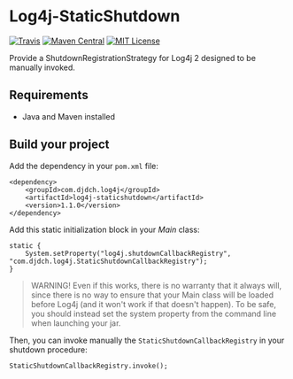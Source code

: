 Log4j-StaticShutdown
====================

[![Travis](https://img.shields.io/travis/DjDCH/Log4j-StaticShutdown.svg)](https://travis-ci.org/DjDCH/Log4j-StaticShutdown)
[![Maven Central](https://img.shields.io/maven-central/v/com.djdch.log4j/log4j-staticshutdown.svg)](http://mvnrepository.com/artifact/com.djdch.log4j/log4j-staticshutdown)
[![MIT License](https://img.shields.io/badge/license-MIT-8469ad.svg)](https://tldrlegal.com/license/mit-license)

Provide a ShutdownRegistrationStrategy for Log4j 2 designed to be manually invoked.

Requirements
------------

* Java and Maven installed

Build your project
------------------

Add the dependency in your `pom.xml` file:

    <dependency>
        <groupId>com.djdch.log4j</groupId>
        <artifactId>log4j-staticshutdown</artifactId>
        <version>1.1.0</version>
    </dependency>

Add this static initialization block in your *Main* class:

    static {
        System.setProperty("log4j.shutdownCallbackRegistry", "com.djdch.log4j.StaticShutdownCallbackRegistry");
    }

> WARNING! Even if this works, there is no warranty that it always will, since there is no way to ensure that
> your Main class will be loaded before Log4j (and it won't work if that doesn't happen). To be safe, you should
> instead set the system property from the command line when launching your jar.

Then, you can invoke manually the `StaticShutdownCallbackRegistry` in your shutdown procedure:

    StaticShutdownCallbackRegistry.invoke();

